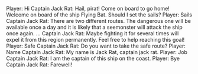 Player: Hi
Captain Jack Rat: Hail, pirat! Come on board to go home! Welcome on board of the ship Flying Bat. Should I set the sails?
Player: Sails
Captain Jack Rat: There are two different routes. The dangerous one will be available once a day and it is likely that a seemonster will attack the ship once again. …
Captain Jack Rat: Maybe fighting it for several times will expel it from this region permanently. Feel free to help reaching this goal! 
Player: Safe
Captain Jack Rat: Do you want to take the safe route?
Player: Name
Captain Jack Rat: My name is Jack Rat, captain jack rat.
Player: Job
Captain Jack Rat: I am the captain of this ship on the coast.
Player: Bye
Captain Jack Rat: Farewell!